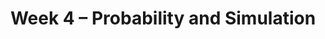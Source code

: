 ---
title: Week 4 – Probability and Simulation
weekNumber: 4
days:
    - date: 2024-10-21
      events: 
        - name: LEC 11
          type: lecture
          title: Probability
          url:
          html: resources/lectures/lec11/lec11.pdf
          podcast:
          readings:
            - name: CIT 9.5
              url: https://inferentialthinking.com/chapters/09/5/Finding_Probabilities.html
          keywords: event, conditional prob., multiplication and addition rules, independence
        - name: DISC 4
          type: disc
          title: Functions, DataFrames, and Control Flow
          url: https://practice.dsc10.com/disc04/index.html
    - date: 2024-10-23
      events: 
        - name: LEC 12
          type: lecture
          title: Simulation
          url:
          html:
          podcast:
          readings:
            - name: CIT 9.3-9.4
              url: https://inferentialthinking.com/chapters/09/3/Simulation.html
          keywords: np.random.choice, replacement, np.count_nonzero, coin flipping, Monty Hall
        - name: QUIZ 2
          type: quiz
          title: Quiz 2 covers Lectures 5-10
    - date: 2024-10-24
      events:
        - name: LAB 3
          type: lab
          title: DataFrames, Control Flow, and Probability
          url: http://datahub.ucsd.edu/user-redirect/git-sync?repo=https://github.com/dsc-courses/dsc10-2024-fa&subPath=labs/lab03/lab03.ipynb
        - name: SUR
          type: survey
          title: Mid-Quarter Survey
          url:
    - date: 2024-10-25
      events: 
        - name: LEC 13
          type: lecture
          title: Distributions and Sampling
          url:
          html:
          podcast:
          readings:
            - name: CIT 10.0-10.4
              url: https://inferentialthinking.com/chapters/10/Sampling_and_Empirical_Distributions.html
          keywords: probability vs. empirical distribution, SRS, .sample, parameter, statistic
    - date: 2024-10-27
      events:
        - name: HW 3
          type: hw
          title: DataFrames, Control Flow, and Probability
          url: http://datahub.ucsd.edu/user-redirect/git-sync?repo=https://github.com/dsc-courses/dsc10-2024-fa&subPath=homeworks/hw03/hw03.ipynb
---